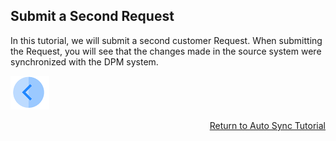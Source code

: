 ## Submit a Second Request

In this tutorial, we will submit a second customer Request. When submitting the Request, you will see that the changes made in the source system were synchronized with the DPM system.  


[![Previous](../images/Previous.png)]( 03_06_Auto_Sync_Change_Your_Data.md)[<p align="right"> Return to Auto Sync Tutorial</p>]( 03_01_Auto_Sync_Data_Tutorial.md)
